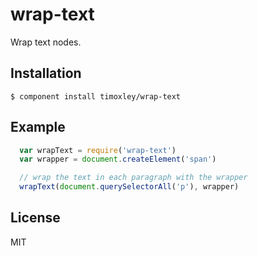 # wrap-text

  Wrap text nodes.

## Installation

    $ component install timoxley/wrap-text

## Example

```js
  var wrapText = require('wrap-text')
  var wrapper = document.createElement('span')

  // wrap the text in each paragraph with the wrapper
  wrapText(document.querySelectorAll('p'), wrapper) 
```

## License

  MIT
